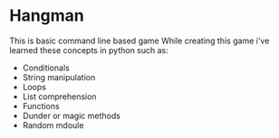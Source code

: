 # Hangman
This is basic command line based game 
While creating this game i've learned these concepts in python such as:
- Conditionals
- String manipulation
- Loops 
- List comprehension
- Functions
- Dunder or magic methods
- Random mdoule
